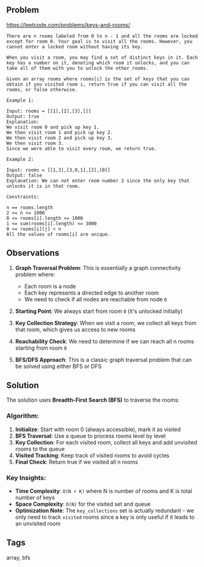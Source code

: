 ## Problem

https://leetcode.com/problems/keys-and-rooms/

```
There are n rooms labeled from 0 to n - 1 and all the rooms are locked except for room 0. Your goal is to visit all the rooms. However, you cannot enter a locked room without having its key.

When you visit a room, you may find a set of distinct keys in it. Each key has a number on it, denoting which room it unlocks, and you can take all of them with you to unlock the other rooms.

Given an array rooms where rooms[i] is the set of keys that you can obtain if you visited room i, return true if you can visit all the rooms, or false otherwise.

Example 1:

Input: rooms = [[1],[2],[3],[]]
Output: true
Explanation: 
We visit room 0 and pick up key 1.
We then visit room 1 and pick up key 2.
We then visit room 2 and pick up key 3.
We then visit room 3.
Since we were able to visit every room, we return true.

Example 2:

Input: rooms = [[1,3],[3,0,1],[2],[0]]
Output: false
Explanation: We can not enter room number 2 since the only key that unlocks it is in that room.

Constraints:

n == rooms.length
2 <= n <= 1000
0 <= rooms[i].length <= 1000
1 <= sum(rooms[i].length) <= 3000
0 <= rooms[i][j] < n
All the values of rooms[i] are unique.
```

## Observations

1. **Graph Traversal Problem**: This is essentially a graph connectivity problem where:
   - Each room is a node
   - Each key represents a directed edge to another room
   - We need to check if all nodes are reachable from node `0`

2. **Starting Point**: We always start from room `0` (it's unlocked initially)

3. **Key Collection Strategy**: When we visit a room, we collect all keys from that room, which gives us access to new rooms

4. **Reachability Check**: We need to determine if we can reach all n rooms starting from room `0`

5. **BFS/DFS Approach**: This is a classic graph traversal problem that can be solved using either BFS or DFS

## Solution

The solution uses **Breadth-First Search (BFS)** to traverse the rooms:

### Algorithm:
1. **Initialize**: Start with room 0 (always accessible), mark it as visited
2. **BFS Traversal**: Use a queue to process rooms level by level
3. **Key Collection**: For each visited room, collect all keys and add unvisited rooms to the queue
4. **Visited Tracking**: Keep track of visited rooms to avoid cycles
5. **Final Check**: Return true if we visited all n rooms

### Key Insights:
- **Time Complexity**: `O(N + K)` where N is number of rooms and K is total number of keys
- **Space Complexity**: `O(N)` for the visited set and queue
- **Optimization Note**: The `key_collections` set is actually redundant - we only need to track `visited` rooms since a key is only useful if it leads to an unvisited room

## Tags

array, bfs